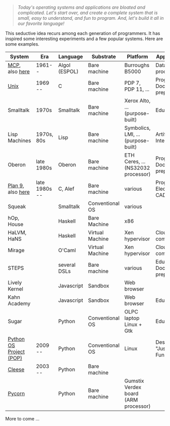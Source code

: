 > *Today's operating systems and applications are bloated and
> complicated.  Let's start over, and create a complete system that is
> small, easy to understand, and fun to program.  And, let's build it
> all in our favorite language!*

This seductive idea recurs among each generation of programmers.  It
has inspired some interesting experiments and a few popular systems.
Here are some examples.

| System | Era | Language | Substrate    | Platform  | Applications |
| ------ | --- | -------- | -------- | -------   | ------- |
| [MCP](http://en.wikipedia.org/wiki/MCP_%28Burroughs_Large_Systems%29), also [here](http://en.wikipedia.org/wiki/Burroughs_large_systems) | 1961-- | Algol (ESPOL) | Bare machine | Burroughs B5000 | Data processing |
| [Unix](http://cm.bell-labs.com/cm/cs/who/dmr/hist.html)  | 1969 -- | C | Bare machine | PDP 7, PDP 11, ... | Programming<br>Document preparation  |
| Smalltalk | 1970s | Smalltalk | Bare machine | Xerox Alto, ...<br>(purpose-built) | Education |
| Lisp Machines | 1970s, 80s | Lisp | Bare machine | Symbolics, LMI, ...<br>(purpose-built)| Artificial Intelligence |
| Oberon | late 1980s | Oberon | Bare machine | ETH Ceres, ...<br>(NS32032 processor) | Programming<br>Document preparation|
| [Plan 9](http://plan9.bell-labs.com/sys/doc/9.html), also [here](http://doc.cat-v.org/plan_9/) | late 1980s -- | C, Alef | Bare machine | various | Programming<br>Electronics CAD |
| Squeak | | Smalltalk | Conventional OS | various ||
| hOp, House | | Haskell | Bare Machine | x86 || 
| HaLVM, HaNS | | Haskell | Virtual Machine | Xen hypervisor | Cloud computing |
| Mirage | | O'Caml | Virtual Machine | Xen hypervisor | Cloud computing |
| STEPS | | several DSLs | Bare machine |  various | Education<br>Document preparation | 
| Lively Kernel || Javascript | Sandbox | Web browser ||
| Kahn Academy || Javascript | Sandbox |Web browser | Education |
| Sugar | | Python | Conventional OS | OLPC laptop<br>Linux + Gtk | Education |
| [Python OS Project (POP)](http://python-os/en/) | 2009 -- | Python | Conventional OS | Linux | Desktop OS<br>"Just For Fun" |
| [Cleese](https://github.com/jtauber/cleese/) | 2003 --| Python | Bare machine |||
| [Pycorn](http://www.pycorn.org/home) | | Python | Bare machine | Gumstix Verdex board<br>(ARM processor) ||


More to come ...